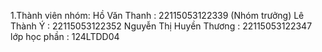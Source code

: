 1.Thành viên nhóm:
Hồ Văn Thanh : 22115053122339 (Nhóm trưởng) 
Lê Thành Ý : 22115053122352 
Nguyễn Thị Huyền Thương : 22115053122347
lớp học phần : 124LTDD04
